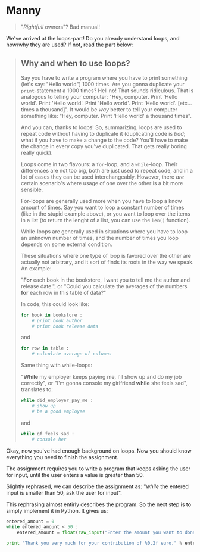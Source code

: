 # Manny

> "*Rightfull* owners"? Bad manual! 

We've arrived at the loops-part! Do you already understand loops, and how/why 
they are used? If not, read the part below:

> ## Why and when to use loops? 
> 
> Say you have to write a program where you have to print something (let's say: 
> "Hello world") 1000 times. Are you gonna duplicate your `print`-statement a 
> 1000 times? Hell no! That sounds ridiculous. That is analogous to telling your 
> computer: "Hey, computer. Print 'Hello world'. Print 'Hello world'. Print 'Hello
> world'. Print 'Hello world'. \[etc... times a thousand\]". It would be *way* 
> better to tell your computer something like: "Hey, computer. Print 'Hello world'
> a thousand times". 
> 
> And you can, thanks to loops! So, summarizing, loops are used to repeat code
> without having to duplicate it (duplicating code is *bad*; what if you have to
> make a change to the code? You'll have to make the change in every copy you've
> duplicated. That gets really boring really quick).
> 
> Loops come in two flavours: a `for`-loop, and a `while`-loop. Their differences
> are not too big, both are just used to repeat code, and in a lot of cases they
> can be used interchangeably. However, there *are* certain scenario's where usage
> of one over the other is a bit more sensible.
> 
> For-loops are generally used more when you have to loop a know amount of times.
> Say you want to loop a constant number of times (like in the stupid example 
> above), or you want to loop over the items in a list (to return the lenght of 
> a list, you can use the `len()` function).
> 
> While-loops are generally used in situations where you have to loop an unknown
> number of times, and the number of times you loop depends on some external 
> condition.
> 
> These situations where one type of loop is favored over the other are actually 
> not arbitrary, and it sort of finds its roots in the way we speak. An example:
> 
> "**For** each book in the bookstore, I want you to tell me the author and 
> release date.", or "Could you calculate the averages of the numbers **for** each
> row in this table of data?"
> 
> In code, this could look like:
> 
> ```python
> for book in bookstore :
>     # print book author
>     # print book release data
> ```
> and
> ```python
> for row in table :
>     # calculate average of columns
> ```
> 
> Same thing with while-loops:
> 
> "**While** my employer keeps paying me, I'll show up and do my job correctly", 
> or "I'm gonna console my girlfriend **while** she feels sad", translates 
> to:
> 
> ```python
> while did_employer_pay_me :
>     # show up
>     # be a good employee
> ```
> and 
> ```python
> while gf_feels_sad :
>     # console her
> ```

Okay, now you've had enough background on loops. Now you should know everything 
you need to finish the assignment. 

The assignment requires you to write a program that keeps asking the user 
for input, until the user enters a value is greater than 50.

Slightly rephrased, we can describe the assignment as: "*while* the entered 
input is smaller than 50, ask the user for input".

This rephrasing almost entirly describes the program. So the next step is to
simply implement it in Python. It gives us:

```python
entered_amount = 0
while entered_amount < 50 :
    entered_amount = float(raw_input("Enter the amount you want to donate:\n"))

print "Thank you very much for your contribution of %0.2f euro." % entered_amount
```